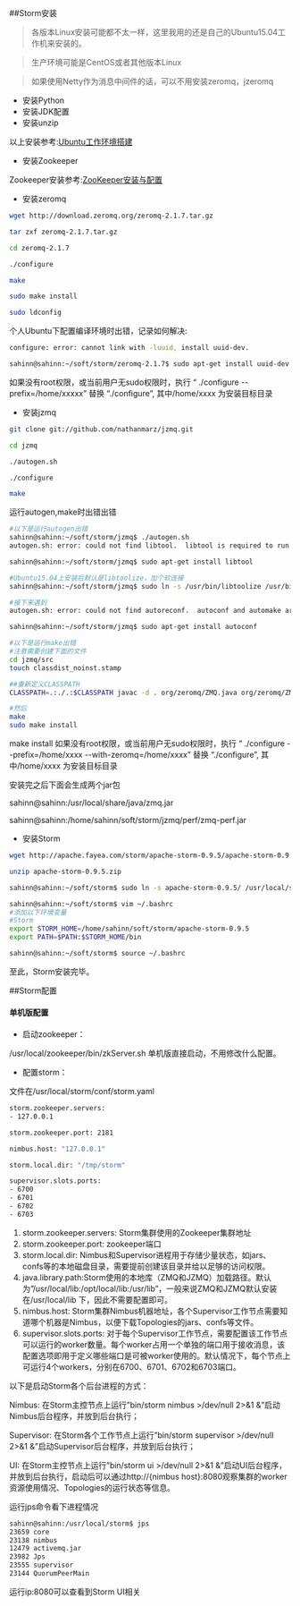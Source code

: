 ##Storm安装

>各版本Linux安装可能都不太一样，这里我用的还是自己的Ubuntu15.04工作机来安装的。

>生产环境可能是CentOS或者其他版本Linux

>如果使用Netty作为消息中间件的话，可以不用安装zeromq，jzeromq


- 安装Python
- 安装JDK配置
- 安装unzip

以上安装参考:[Ubuntu工作环境搭建](https://github.com/ericzuobin/notes/blob/master/ubuntu/ubuntu_init.md)

- 安装Zookeeper

Zookeeper安装参考:[ZooKeeper安装与配置](https://github.com/ericzuobin/notes/blob/master/storm/zookeeper-install.md)

- 安装zeromq

~~~BASH
wget http://download.zeromq.org/zeromq-2.1.7.tar.gz

tar zxf zeromq-2.1.7.tar.gz

cd zeromq-2.1.7

./configure

make

sudo make install

sudo ldconfig
~~~

个人Ubuntu下配置编译环境时出错，记录如何解决:

~~~BASH
configure: error: cannot link with -luuid, install uuid-dev.

sahinn@sahinn:~/soft/storm/zeromq-2.1.7$ sudo apt-get install uuid-dev
~~~

如果没有root权限，或当前用户无sudo权限时，执行 “ ./configure --prefix=/home/xxxxx” 替换 “./configure”, 其中/home/xxxx 为安装目标目录

- 安装jzmq

~~~BASH
git clone git://github.com/nathanmarz/jzmq.git

cd jzmq

./autogen.sh

./configure

make
~~~

运行autogen,make时出错出错
~~~BASH
#以下是运行autogen出错
sahinn@sahinn:~/soft/storm/jzmq$ ./autogen.sh
autogen.sh: error: could not find libtool.  libtool is required to run autogen.sh.

sahinn@sahinn:~/soft/storm/jzmq$ sudo apt-get install libtool

#Ubuntu15.04上安装后默认是libtoolize，加个软连接
sahinn@sahinn:~/soft/storm/jzmq$ sudo ln -s /usr/bin/libtoolize /usr/bin/libtool

#接下来遇到
autogen.sh: error: could not find autoreconf.  autoconf and automake are required to run autogen.sh.

sahinn@sahinn:~/soft/storm/jzmq$ sudo apt-get install autoconf

#以下是运行make出错
#注意需要创建下面的文件
cd jzmq/src
touch classdist_noinst.stamp

##重新定义CLASSPATH
CLASSPATH=.:./.:$CLASSPATH javac -d . org/zeromq/ZMQ.java org/zeromq/ZMQException.java org/zeromq/ZMQQueue.java org/zeromq/ZMQForwarder.java org/zeromq/ZMQStreamer.java

#然后
make
sudo make install
~~~

make install
如果没有root权限，或当前用户无sudo权限时，执行 “ ./configure --prefix=/home/xxxx --with-zeromq=/home/xxxx” 替换 “./configure”, 其中/home/xxxx 为安装目标目录

安装完之后下面会生成两个jar包

sahinn@sahinn:/usr/local/share/java/zmq.jar

sahinn@sahinn:/home/sahinn/soft/storm/jzmq/perf/zmq-perf.jar

- 安装Storm

~~~BASH
wget http://apache.fayea.com/storm/apache-storm-0.9.5/apache-storm-0.9.5.zip

unzip apache-storm-0.9.5.zip

sahinn@sahinn:~/soft/storm$ sudo ln -s apache-storm-0.9.5/ /usr/local/storm

sahinn@sahinn:~/soft/storm$ vim ~/.bashrc
#添加以下环境变量
#Storm
export STORM_HOME=/home/sahinn/soft/storm/apache-storm-0.9.5
export PATH=$PATH:$STORM_HOME/bin

sahinn@sahinn:~/soft/storm$ source ~/.bashrc
~~~

至此，Storm安装完毕。

##Storm配置

#### 单机版配置

- 启动zookeeper：

/usr/local/zookeeper/bin/zkServer.sh 单机版直接启动，不用修改什么配置。

- 配置storm：

文件在/usr/local/storm/conf/storm.yaml

~~~BASH
storm.zookeeper.servers:
- 127.0.0.1

storm.zookeeper.port: 2181

nimbus.host: "127.0.0.1"

storm.local.dir: "/tmp/storm"

supervisor.slots.ports:
- 6700
- 6701
- 6702
- 6703
~~~

1. storm.zookeeper.servers: Storm集群使用的Zookeeper集群地址
2. storm.zookeeper.port: zookeeper端口
3. storm.local.dir: Nimbus和Supervisor进程用于存储少量状态，如jars、confs等的本地磁盘目录，需要提前创建该目录并给以足够的访问权限。
4. java.library.path:Storm使用的本地库（ZMQ和JZMQ）加载路径。默认为”/usr/local/lib:/opt/local/lib:/usr/lib”，一般来说ZMQ和JZMQ默认安装在/usr/local/lib 下，因此不需要配置即可。
5. nimbus.host: Storm集群Nimbus机器地址，各个Supervisor工作节点需要知道哪个机器是Nimbus，以便下载Topologies的jars、confs等文件。
6. supervisor.slots.ports: 对于每个Supervisor工作节点，需要配置该工作节点可以运行的worker数量。每个worker占用一个单独的端口用于接收消息，该配置选项即用于定义哪些端口是可被worker使用的。默认情况下，每个节点上可运行4个workers，分别在6700、6701、6702和6703端口。


以下是启动Storm各个后台进程的方式：

Nimbus: 在Storm主控节点上运行”bin/storm nimbus >/dev/null 2>&1 &”启动Nimbus后台程序，并放到后台执行；

Supervisor: 在Storm各个工作节点上运行”bin/storm supervisor >/dev/null 2>&1 &”启动Supervisor后台程序，并放到后台执行；

UI: 在Storm主控节点上运行”bin/storm ui >/dev/null 2>&1 &”启动UI后台程序，并放到后台执行，启动后可以通过http://{nimbus host}:8080观察集群的worker资源使用情况、Topologies的运行状态等信息。

运行jps命令看下进程情况

~~~BASH
sahinn@sahinn:/usr/local/storm$ jps
23659 core
23138 nimbus
12479 activemq.jar
23982 Jps
23555 supervisor
23144 QuorumPeerMain
~~~

运行ip:8080可以查看到Storm UI相关
